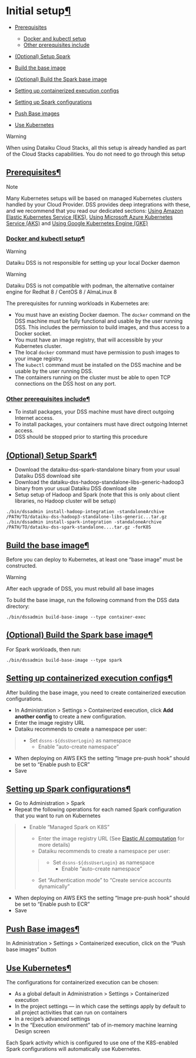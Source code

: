 Initial setup[¶](#initial-setup "Permalink to this heading")
============================================================



* [Prerequisites](#prerequisites)


	+ [Docker and kubectl setup](#docker-and-kubectl-setup)
	+ [Other prerequisites include](#other-prerequisites-include)
* [(Optional) Setup Spark](#optional-setup-spark)
* [Build the base image](#build-the-base-image)
* [(Optional) Build the Spark base image](#optional-build-the-spark-base-image)
* [Setting up containerized execution configs](#setting-up-containerized-execution-configs)
* [Setting up Spark configurations](#setting-up-spark-configurations)
* [Push Base images](#push-base-images)
* [Use Kubernetes](#use-kubernetes)




Warning


When using Dataiku Cloud Stacks, all this setup is already handled as part of the Cloud Stacks capabilities. You do not need
to go through this setup




[Prerequisites](#id1)[¶](#prerequisites "Permalink to this heading")
--------------------------------------------------------------------



Note


Many Kubernetes setups will be based on managed Kubernetes clusters handled by your Cloud Provider. DSS provides deep integrations with these, and we recommend that you read our dedicated sections: [Using Amazon Elastic Kubernetes Service (EKS)](eks/index.html), [Using Microsoft Azure Kubernetes Service (AKS)](aks/index.html) and [Using Google Kubernetes Engine (GKE)](gke/index.html)




### [Docker and kubectl setup](#id2)[¶](#docker-and-kubectl-setup "Permalink to this heading")



Warning


Dataiku DSS is not responsible for setting up your local Docker daemon




Warning


Dataiku DSS is not compatible with podman, the alternative container engine for Redhat 8 / CentOS 8 / AlmaLinux 8



The prerequisites for running workloads in Kubernetes are:


* You must have an existing Docker daemon. The `docker` command on the DSS machine must be fully functional and usable by the user running DSS. This includes the permission to build images, and thus access to a Docker socket.
* You must have an image registry, that will accessible by your Kubernetes cluster.
* The local `docker` command must have permission to push images to your image registry.
* The `kubectl` command must be installed on the DSS machine and be usable by the user running DSS.
* The containers running on the cluster must be able to open TCP connections on the DSS host on any port.




### [Other prerequisites include](#id3)[¶](#other-prerequisites-include "Permalink to this heading")


* To install packages, your DSS machine must have direct outgoing Internet access.
* To install packages, your containers must have direct outgoing Internet access.
* DSS should be stopped prior to starting this procedure





[(Optional) Setup Spark](#id4)[¶](#optional-setup-spark "Permalink to this heading")
------------------------------------------------------------------------------------


* Download the dataiku\-dss\-spark\-standalone binary from your usual Dataiku DSS download site
* Download the dataiku\-dss\-hadoop\-standalone\-libs\-generic\-hadoop3 binary from your usual Dataiku DSS download site
* Setup setup of Hadoop and Spark (note that this is only about client libraries, no Hadoop cluster will be setup)



```
./bin/dssadmin install-hadoop-integration -standaloneArchive /PATH/TO/dataiku-dss-hadoop3-standalone-libs-generic...tar.gz
./bin/dssadmin install-spark-integration -standaloneArchive /PATH/TO/dataiku-dss-spark-standalone....tar.gz -forK8S

```




[Build the base image](#id5)[¶](#build-the-base-image "Permalink to this heading")
----------------------------------------------------------------------------------


Before you can deploy to Kubernetes, at least one “base image” must be constructed.



Warning


After each upgrade of DSS, you must rebuild all base images



To build the base image, run the following command from the DSS data directory:



```
./bin/dssadmin build-base-image --type container-exec

```




[(Optional) Build the Spark base image](#id6)[¶](#optional-build-the-spark-base-image "Permalink to this heading")
------------------------------------------------------------------------------------------------------------------


For Spark workloads, then run:



```
./bin/dssadmin build-base-image --type spark

```




[Setting up containerized execution configs](#id7)[¶](#setting-up-containerized-execution-configs "Permalink to this heading")
------------------------------------------------------------------------------------------------------------------------------


After building the base image, you need to create containerized execution configurations.


* In Administration \> Settings \> Containerized execution, click **Add another config** to create a new configuration.
* Enter the image registry URL
* Dataiku recommends to create a namespace per user:



> + Set `dssns-${dssUserLogin}` as namespace
> 	+ Enable “auto\-create namespace”
* When deploying on AWS EKS the setting “Image pre\-push hook” should be set to “Enable push to ECR”
* Save




[Setting up Spark configurations](#id8)[¶](#setting-up-spark-configurations "Permalink to this heading")
--------------------------------------------------------------------------------------------------------


* Go to Administration \> Spark
* Repeat the following operations for each named Spark configuration that you want to run on Kubernetes



> + Enable “Managed Spark on K8S”
> 	+ Enter the image registry URL (See [Elastic AI computation](index.html) for more details)
> 	+ Dataiku recommends to create a namespace per user:
> 	
> 	
> 	
> 	> - Set `dssns-${dssUserLogin}` as namespace
> 	> 	- Enable “auto\-create namespace”
> 	+ Set “Authentication mode” to “Create service accounts dynamically”
* When deploying on AWS EKS the setting “Image pre\-push hook” should be set to “Enable push to ECR”
* Save




[Push Base images](#id9)[¶](#push-base-images "Permalink to this heading")
--------------------------------------------------------------------------


In Administration \> Settings \> Containerized execution, click on the “Push base images” button




[Use Kubernetes](#id10)[¶](#use-kubernetes "Permalink to this heading")
-----------------------------------------------------------------------


The configurations for containerized execution can be chosen:


* As a global default in Administration \> Settings \> Containerized execution
* In the project settings — in which case the settings apply by default to all project activities that can run on containers
* In a recipe’s advanced settings
* In the “Execution environment” tab of in\-memory machine learning Design screen


Each Spark activity which is configured to use one of the K8S\-enabled Spark configurations will automatically use Kubernetes.